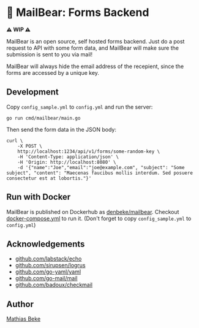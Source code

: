 # 🐻 MailBear: Forms Backend

**⚠️ WIP ⚠️**

MailBear is an open source, self hosted forms backend.
Just do a post request to API with some form data, and MailBear will make sure the submission is sent to you via mail!

MailBear will always hide the email address of the recepient, since the forms are accessed by a unique key.

## Development

Copy `config_sample.yml` to `config.yml` and run the server:

    go run cmd/mailbear/main.go

Then send the form data in the JSON body:

    curl \
        -X POST \
        http://localhost:1234/api/v1/forms/some-random-key \
        -H 'Content-Type: application/json' \
        -H 'Origin: http://localhost:8080' \
        -d '{"name":"Joe","email":"joe@example.com", "subject": "Some subject", "content": "Maecenas faucibus mollis interdum. Sed posuere consectetur est at lobortis."}'


## Run with Docker

MailBear is published on Dockerhub as [denbeke/mailbear](https://hub.docker.com/repository/docker/denbeke/mailbear). Checkout [docker-compose.yml](./docker-compose.yml) to run it. (Don't forget to copy `config_sample.yml` to `config.yml`)


## Acknowledgements

* [github.com/labstack/echo](https://github.com/labstack/echo)
* [github.com/sirupsen/logrus](https://github.com/sirupsen/logrus)
* [github.com/go-yaml/yaml](https://github.com/go-yaml/yaml)
* [github.com/go-mail/mail](https://github.com/go-mail/mail)
* [github.com/badoux/checkmail](https://github.com/badoux/checkmail)



## Author

[Mathias Beke](https://denbeke.be)
